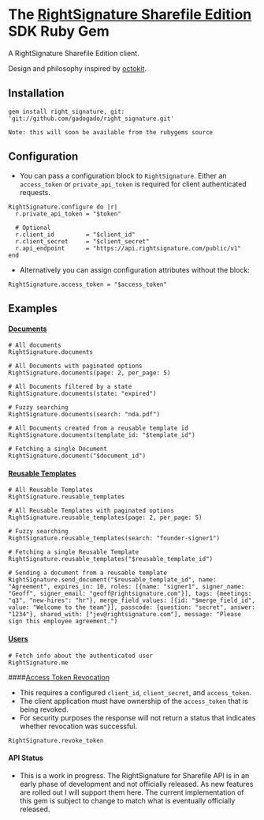

# The [RightSignature Sharefile Edition](https://sharefile.rightsignature.com/) SDK Ruby Gem

A RightSignature Sharefile Edition client.

Design and philosophy inspired by [octokit](https://github.com/octokit/octokit.rb).

## Installation

`gem install right_signature, git: 'git://github.com/gadogado/right_signature.git'`

`Note: this will soon be available from the rubygems source`

## Configuration

* You can pass a configuration block to `RightSignature`.  Either an `access_token` or `private_api_token` is required for client authenticated requests.

```
RightSignature.configure do |r|
  r.private_api_token = "$token"

  # Optional
  r.client_id         = "$client_id"     
  r.client_secret     = "$client_secret"
  r.api_endpoint      = "https://api.rightsignature.com/public/v1"
end
```

* Alternatively you can assign configuration attributes without the block:

```
RightSignature.access_token = "$access_token"
```

## Examples

#### [Documents](https://api.rightsignature.com/developers/v1/documents.html)

```
# All documents
RightSignature.documents

# All Documents with paginated options
RightSignature.documents(page: 2, per_page: 5)

# All Documents filtered by a state
RightSignature.documents(state: "expired")

# Fuzzy searching
RightSignature.documents(search: "nda.pdf")

# All Documents created from a reusable template id
RightSignature.documents(template_id: "$template_id")

# Fetching a single Document
RightSignature.document("$document_id")

```

#### [Reusable Templates](https://api.rightsignature.com/developers/v1/reusable_templates.html)

```
# All Reusable Templates
RightSignature.reusable_templates

# All Reusable Templates with paginated options
RightSignature.reusable_templates(page: 2, per_page: 5)

# Fuzzy searching
RightSignature.reusable_templates(search: "founder-signer1")

# Fetching a single Reusable Template
RightSignature.reusable_templates("$reusable_template_id")

# Sending a document from a reusable template
RightSignature.send_document("$reusable_template_id", name: "Agreement", expires_in: 10, roles: [{name: "signer1", signer_name: "Geoff", signer_email: "geoff@rightsignature.com"}], tags: {meetings: "q3", "new-hires": "hr"}, merge_field_values: [{id: "$merge_field_id", value: "Welcome to the team"}], passcode: {question: "secret", answer: "1234"}, shared_with: ["jev@rightsignature.com"], message: "Please sign this employee agreement.")
```

#### [Users](https://api.rightsignature.com/developers/v1/users.html)
```
# Fetch info about the authenticated user
RightSignature.me
```

####[Access Token Revocation](https://api.rightsignature.com/developers/v1/oauth_tokens/revoke.html)
* This requires a configured `client_id`, `client_secret`, and `access_token`.
* The client application must have ownership of the `access_token` that is being revoked.
* For security purposes the response will not return a status that indicates whether revocation was successful.  
```
RightSignature.revoke_token
```

#### API Status
* This is a work in progress.  The RightSignature for Sharefile API is in an early phase of development and not officially released. As new features are rolled out I will support them here.  The current implementation of this gem is subject to change to match what is eventually officially released.